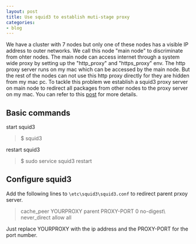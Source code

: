 ```yaml
---
layout: post
title: Use squid3 to establish muti-stage proxy
categories:
- blog
---
```

We have a cluster with 7 nodes but only one of these nodes has a visible IP address to outer networks. We call this node "main node" to discriminate from ohter nodes. The main node can access internet through a system wide proxy by setting up the "http_proxy" and "https_proxy" env. The http proxy server runs on my mac which can be accessed by the main node. But the rest of the nodes can not use this http proxy directly for they are hidden from my mac pc. To tackle this problem we establish a squid3 proxy server on main node to redirect all packages from other nodes to the proxy server on my mac. You can refer to this [post](http://soad1982.blogspot.com/2010/02/squid-redirect-to-another-proxy.html) for more details.  

## Basic commands
start squid3

> $ squid3

restart squid3

> $ sudo service squid3 restart

## Configure squid3
Add the following lines to `\etc\squid3\squid3.conf` to redirect parent prxoy server.

>cache_peer YOURPROXY  parent PROXY-PORT 0 no-digest\\
 never_direct allow all

Just replace YOURPROXY with the ip address and the PROXY-PORT for the port number.

